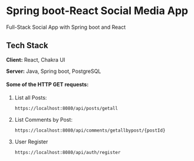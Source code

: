 
# Spring boot-React Social Media App

Full-Stack Social App with Spring boot and React




## Tech Stack

**Client:** React, Chakra UI

**Server:** Java, Spring boot, PostgreSQL

 
#### Some of the HTTP GET requests:

1. List all Posts:
   ```sh
   https://localhost:8080/api/posts/getall
   ```
2. List Comments by Post:
   ```sh
   https://localhost:8080/api/comments/getallbypost/{postId}
   ```
3. User Register
   ```sh
   https://localhost:8080/api/auth/register
   ```



